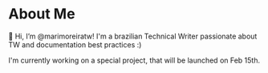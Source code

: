 # About Me

👋 Hi, I’m @marimoreiratw! I'm a brazilian Technical Writer passionate about TW and documentation best practices :)

I'm currently working on a special project, that will be launched on Feb 15th. 


